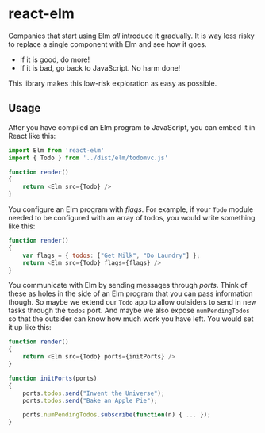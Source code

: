 # react-elm

Companies that start using Elm *all* introduce it gradually. It is way less risky to replace a single component with Elm and see how it goes.

  - If it is good, do more!
  - If it is bad, go back to JavaScript. No harm done!

This library makes this low-risk exploration as easy as possible.


## Usage

After you have compiled an Elm program to JavaScript, you can embed it in React like this:

```javascript
import Elm from 'react-elm'
import { Todo } from '../dist/elm/todomvc.js'

function render()
{
	return <Elm src={Todo} />
}
```

You configure an Elm program with *flags*. For example, if your `Todo` module needed to be configured with an array of todos, you would write something like this:

```javascript
function render()
{
	var flags = { todos: ["Get Milk", "Do Laundry"] };
	return <Elm src={Todo} flags={flags} />
}
```

You communicate with Elm by sending messages through *ports*. Think of these as holes in the side of an Elm program that you can pass information though. So maybe we extend our `Todo` app to allow outsiders to send in new tasks through the `todos` port. And maybe we also expose `numPendingTodos` so that the outsider can know how much work you have left. You would set it up like this:

```javascript
function render()
{
	return <Elm src={Todo} ports={initPorts} />
}

function initPorts(ports)
{
	ports.todos.send("Invent the Universe");
	ports.todos.send("Bake an Apple Pie");

	ports.numPendingTodos.subscribe(function(n) { ... });
}
```
